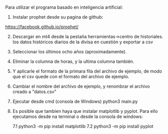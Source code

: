 ﻿Para utilizar el programa basado en inteligencia artificial:

1. Instalar prophet desde su pagina de github:

https://facebook.github.io/prophet/
 
2. Descargar en mt4 desde la pestaña  herramientas->centro de historiales. los datos históricos diarios de la divisa en cuestión y exportar a csv

3. Seleccionar los últimos ocho años (aproximadamente).

4. Eliminar la columna de horas, y la ultima columna también.

5. Y  aplicarle el formato de la primara fila del archivo de ejemplo, de modo que el csv quede con el formato del archivo de ejemplo.

6. Cambiar el nombre del archivo de ejemplo, y renombrar el archivo creado a "datos.csv"

7. Ejecutar desde cmd (consola de Windows)  python3 main.py

7. Es posible que tambien haya que instalar matplotlib y pyplot. Para ello ejecutamos desde na terminal o desde la consola de windows:

   7.1 python3 -m pip install matplotlib
   7.2 python3 -m pip install pyplot
